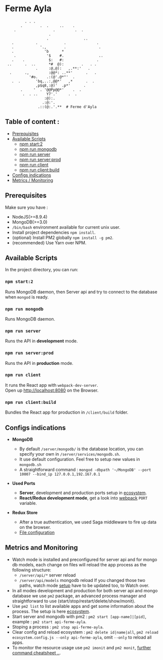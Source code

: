 # Ferme Ayla

```
         . . .
       .        .  .     ..    .
    .                 .         .  .
                    .
                   .                ..
   .          .            .              .
   .            '.,        .               .
   .              'b      *
    .              '$    #.                ..
   .    .           $:   #:               .
 ..      .  ..      *#  @):        .   . .
              .     :@,@):   ,.**:'   .
  .      .,         :@@*: ..**'      .   .
           '#o.    .:(@'.@*"'  .
   .  .       'bq,..:,@@*'   ,*      .  .
              ,p$q8,:@)'  .p*'      .
       .     '  . '@@Pp@@*'    .  .
        .  . ..    Y7'.'     .  .
                  :@):.
                 .:@:'.
               .::(@:.'.**  # Ferme d'Ayla
```


## Table of content :
  - [Prerequisites](#prerequisites)
  - [Available Scripts](#available-scripts)
    - [npm start:2](#npm-start2)
    - [npm run mongodb](#npm-run-mongodb)
    - [npm run server](#npm-run-server)
    - [npm run server:prod](#npm-run-serverprod)
    - [npm run client](#npm-run-client)
    - [npm run client:build](#npm-run-buildclient)
  - [Configs indications](#configs-indications)
  - [Metrics / Monitoring](#metrics-and-monitoring)


## Prerequisites

Make sure you have :
  * NodeJS(>=8.9.4)
  * MongoDB(>=3.0)
  * `/bin/bash` environment available for current unix user.
  * Install project dependencies `npm install`.
  * (optional) Install PM2 globally `npm install -g pm2`.<br>
  * (recommended) Use Yarn over NPM.


## Available Scripts

In the project directory, you can run:

### `npm start:2`

Runs MongoDB daemon, then Server api and try to connect to the database when `mongod` is ready.

### `npm run mongodb`

Runs MongoDB daemon.

### `npm run server`

Runs the API in **development** mode.

### `npm run server:prod`

Runs the API in **production** mode.

### `npm run client`

It runs the React app with `webpack-dev-server`.<br>
Open up [http://localhost:8080](http://localhost:8080) on the Browser.

### `npm run client:build`

Bundles the React app for production in `/client/build` folder.


## Configs indications

* **MongoDB**
  * By default `/server/mongodb/` is the database location, you can specify your own in `/server/services/mongodb.sh`.
  * It use default configuration. Feel free to setup new values in `mongodb.sh`
  * A straightforward command : `mongod -dbpath '~/MongoDB' --port 10007 --bind_ip 127.0.0.1,192.167.0.1`

* **Used Ports**
  * **Server**, development and production ports setup in [ecosystem](./server/ecosystem.config.js).
  * **React/Redux development mode**, get a look into [webpack](/client/webpack.config.js) `PORT` variable.

* **Redux Store**
  * After a true authentication, we used Saga middleware to fire up data on the browser.
  * [File configuration](./client/redux/middlewares/Saga.js)


## Metrics and Monitoring

* Watch mode is installed and preconfigured for server api and for mongo db models, each change on files will reload the app process as the following structure:
  * `/server/api/*` server reload
  * `/server/api/models` mongodb reload
If you changed those two paths, watch mode [setup](./server/ecosystem.config.js) have to be updated too, to Watch over.
* In all modes development and production for both server api and mongo database we use `pm2` package, an advanced process manager and straightforward to use (start/stop/restart/delete/show/monit).<br>
* Use `pm2 list` to list available apps and get some information about the process. The setup is here [ecosystem](./server/ecosystem.config.js).<br>
* Start server and mongodb with pm2 : `pm2 start [app-name]|[pid]`, example : `pm2 start api-ferme-ayla`.
* Stoping a process : `pm2 stop api-ferme-ayla`.
* Clear config and reload ecosystem : `pm2 delete id|name|all`, `pm2 reload ecosystem.config.js --only api-ferme-ayla`, omit `--only` to reload all apps.
* To monitor the resource usage use `pm2 imonit` and `pm2 monit`, [further command cheatsheet ..](https://github.com/Unitech/pm2).
